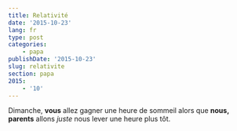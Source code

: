 ```yaml
---
title: Relativité
date: '2015-10-23'
lang: fr
type: post
categories:
    - papa
publishDate: '2015-10-23'
slug: relativite
section: papa
2015:
    - '10'
---
```


Dimanche, **vous** allez gagner une heure de sommeil alors que **nous, parents** allons _juste_ nous lever une heure plus tôt.
